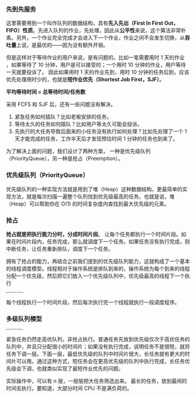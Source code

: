 ### 先到先服务

这里需要用到一个叫作队列的数据结构，具有**先入先出（First In First Out，FIFO）性质**。先进入队列的作业，先处理，因此从**公平性**来说，这个算法非常朴素。另外，一个作业完全完成才会进入下一个作业，作业之间不会发生切换，从**吞吐量**上说，是最优的——因为没有额外开销。

但是这样对于等待作业的用户来说，是有问题的。比如一笔需要用时 1 天的作业 ，如果等待了 10 分钟，用户是可以接受的；一个用时 10 分钟的作业，用户等待一天就要投诉了。 因此如果用时 1 天的作业先到，用时 10 分钟的任务后到，应该优先处理用时少的，也就是**短作业优先（Shortest Job First，SJF）**。

**平均等待时间 = 总等待时间/任务数**

采用 FCFS 和 SJF 后，还有一些问题没有解决。

1. 紧急任务如何插队？比如老板安排的任务。
2. 等待太久的任务如何插队？比如用户等太久可能会投诉。
3. 先执行的大任务导致后面来的小任务没有执行如何处理？比如先处理了一个 1 天才能完成的任务，工作半天后才发现预估时间 1 分钟的任务也到来了。

为了解决上面的问题，我们设计了两种方案， 一种是优先级队列（PriorityQueue），另一种是抢占（Preemption）。

### 优先级队列（PriorityQueue）

优先级队列的一种实现方法就是用到了堆（Heap）这种数据结构，更最简单的实现方法，就是每次扫描一遍整个队列找到优先级最高的任务。也就是说，堆（Heap）可以帮助你在 O(1) 的时间复杂度内查找到最大优先级的元素。

### 抢占

**抢占就是把执行能力分时，分成时间片段**。 让每个任务都执行一个时间片段。如果在时间片段内，任务完成，那么就调度下一个任务。如果任务没有执行完成，则中断任务，让任务重新排队，调度下一个任务。

拥有了抢占的能力，再结合之前我们提到的优先级队列能力，这就构成了一个基本的线程调度模型。线程相对于操作系统是排队到来的，操作系统为每个到来的线程分配一个优先级，然后把它们放入一个优先级队列中，优先级最高的线程下一个执行

<img src="https://s0.lgstatic.com/i/image/M00/6D/A7/CgqCHl-uUx2AZFakAACjU3Bi2eE649.png" alt="Lark20201113-173328.png" style="zoom:25%;" />

每个线程执行一个时间片段，然后每次执行完一个线程就执行一段调度程序。

### 多级队列模型

<img src="https://s0.lgstatic.com/i/image/M00/6D/9C/Ciqc1F-uUzqAMYY-AADMHX-2Dso456.png" alt="Lark20201113-173318.png" style="zoom:25%;" />

紧急任务仍然走高优队列，非抢占执行。普通任务先放到优先级仅次于高优任务的队列中，并且只分配很小的时间片；如果没有执行完成，说明任务不是很短，就将任务下调一层。下面一层，最低优先级的队列中时间片很大，长任务就有更大的时间片可以用。通过这种方式，短任务会在更高优先级的队列中执行完成，长任务优先级会下调，也就类似实现了最短作业优先的问题。

实际操作中，可以有 n 层，一层层把大任务筛选出来。 最长的任务，放到最闲的时间去执行。要知道，大部分时间 CPU 不是满负荷的。









